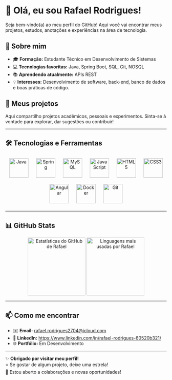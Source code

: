 # 👋 Olá, eu sou Rafael Rodrigues!

Seja bem-vindo(a) ao meu perfil do GitHub! Aqui você vai encontrar meus projetos, estudos, anotações e experiências na área de tecnologia.

## 🚀 Sobre mim

- 🎓 **Formação:** Estudante Técnico em Desenvolvimento de Sistemas
- 💻 **Tecnologias favoritas:** Java, Spring Boot, SQL, Git, NOSQL
- 📚 **Aprendendo atualmente:** APIs REST
- 💡 **Interesses:** Desenvolvimento de software, back-end, banco de dados e boas práticas de código.

## 📂 Meus projetos

Aqui compartilho projetos acadêmicos, pessoais e experimentos. Sinta-se à vontade para explorar, dar sugestões ou contribuir!

---

## 🛠️ Tecnologias e Ferramentas

<div align="center"> <img src="https://cdn.jsdelivr.net/gh/devicons/devicon@latest/icons/java/java-original-wordmark.svg" height="60" alt="Java" style="margin: 10px;" /> <img src="https://cdn.jsdelivr.net/gh/devicons/devicon@latest/icons/spring/spring-original-wordmark.svg" height="60" alt="Spring" style="margin: 10px;" /> <img src="https://cdn.jsdelivr.net/gh/devicons/devicon@latest/icons/mysql/mysql-original-wordmark.svg" height="60" alt="MySQL" style="margin: 10px;" /> <img src="https://cdn.jsdelivr.net/gh/devicons/devicon@latest/icons/javascript/javascript-original.svg" height="60" alt="JavaScript" style="margin: 10px;" /> <img src="https://cdn.jsdelivr.net/gh/devicons/devicon@latest/icons/html5/html5-plain-wordmark.svg" height="60" alt="HTML5" style="margin: 10px;" /> <img src="https://cdn.jsdelivr.net/gh/devicons/devicon@latest/icons/css3/css3-plain-wordmark.svg" height="60" alt="CSS3" style="margin: 10px;" /> <img src="https://cdn.jsdelivr.net/gh/devicons/devicon@latest/icons/angularjs/angularjs-original.svg" height="60" alt="Angular" style="margin: 10px;" /> <img src="https://cdn.jsdelivr.net/gh/devicons/devicon@latest/icons/docker/docker-original-wordmark.svg" height="60" alt="Docker" style="margin: 10px;" /> <img src="https://cdn.jsdelivr.net/gh/devicons/devicon@latest/icons/git/git-original.svg" height="60" alt="Git" style="margin: 10px;" /> </div>

---

## 📊 GitHub Stats

<div align="center">
<img src="https://github-readme-stats.vercel.app/api?username=RafaelRodrigues666&show_icons=true&theme=tokyonight&include_all_commits=true&count_private=true&locale=pt-br" alt="Estatísticas do GitHub de Rafael" height="180" />

<img src="https://github-readme-stats.vercel.app/api/top-langs/?username=RafaelRodrigues666&layout=compact&theme=tokyonight&locale=pt-br" alt="Linguagens mais usadas por Rafael" height="180" />

</div>

---

## 📫 Como me encontrar

- ✉️ **Email:** rafael.rodrigues2704@icloud.com
- 💼 **LinkedIn:** https://www.linkedin.com/in/rafael-rodrigues-60520b321/
- 🌐 **Portfólio:** Em Desenvolvimento

---

✨ **Obrigado por visitar meu perfil!**  
⭐ Se gostar de algum projeto, deixe uma estrela!  
🤝 Estou aberto a colaborações e novas oportunidades!

